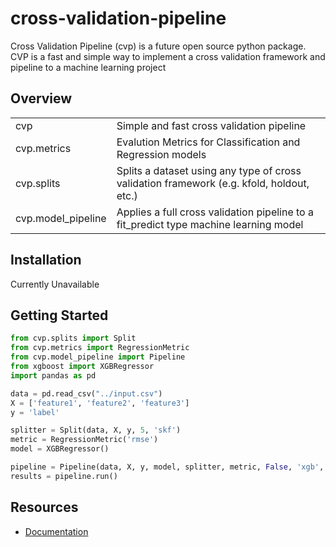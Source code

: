 # cross-validation-pipeline

Cross Validation Pipeline (cvp) is a future open source python package. CVP is a fast and simple way to implement a cross validation framework and pipeline to a machine learning project

## Overview
<table>
  <tr>
    <td>cvp</td>
    <td>Simple and fast cross validation pipeline</td>
  </tr>
  <tr>
    <td>cvp.metrics</td>
    <td>Evalution Metrics for Classification and Regression models</td>
  </tr>
  <tr>
    <td>cvp.splits</td>
    <td>Splits a dataset using any type of cross validation framework (e.g. kfold, holdout, etc.)</td>
  </tr>
  <tr>
    <td>cvp.model_pipeline</td>
    <td>Applies a full cross validation pipeline to a fit_predict type machine learning model</td>
  </tr>
</table>

## Installation

Currently Unavailable

## Getting Started

```python
from cvp.splits import Split
from cvp.metrics import RegressionMetric
from cvp.model_pipeline import Pipeline
from xgboost import XGBRegressor
import pandas as pd

data = pd.read_csv("../input.csv")
X = ['feature1', 'feature2', 'feature3']
y = 'label'

splitter = Split(data, X, y, 5, 'skf')
metric = RegressionMetric('rmse')
model = XGBRegressor()

pipeline = Pipeline(data, X, y, model, splitter, metric, False, 'xgb', '/saved_models')
results = pipeline.run()
```

## Resources
- [Documentation](https://github.com/RaviShah1/cross-validation-pipeline/blob/main/README.md)

